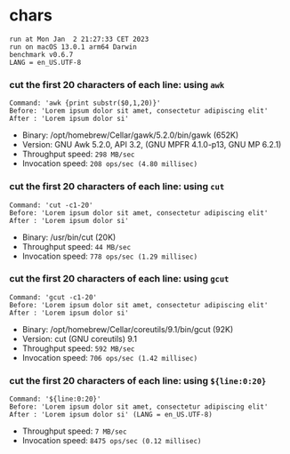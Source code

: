 # chars
 
    run at Mon Jan  2 21:27:33 CET 2023
    run on macOS 13.0.1 arm64 Darwin
    benchmark v0.6.7
    LANG = en_US.UTF-8
 
### cut the first 20 characters of each line: using `awk`
```shell
Command: 'awk {print substr($0,1,20)}'
Before: 'Lorem ipsum dolor sit amet, consectetur adipiscing elit'
After : 'Lorem ipsum dolor si'
```
* Binary: /opt/homebrew/Cellar/gawk/5.2.0/bin/gawk (652K)
* Version: GNU Awk 5.2.0, API 3.2, (GNU MPFR 4.1.0-p13, GNU MP 6.2.1)
* Throughput speed: `298 MB/sec`
* Invocation speed: `208 ops/sec (4.80 millisec)`

### cut the first 20 characters of each line: using `cut`
```shell
Command: 'cut -c1-20'
Before: 'Lorem ipsum dolor sit amet, consectetur adipiscing elit'
After : 'Lorem ipsum dolor si'
```
* Binary: /usr/bin/cut (20K)
* Throughput speed: `44 MB/sec`
* Invocation speed: `778 ops/sec (1.29 millisec)`

### cut the first 20 characters of each line: using `gcut`
```shell
Command: 'gcut -c1-20'
Before: 'Lorem ipsum dolor sit amet, consectetur adipiscing elit'
After : 'Lorem ipsum dolor si'
```
* Binary: /opt/homebrew/Cellar/coreutils/9.1/bin/gcut (92K)
* Version: cut (GNU coreutils) 9.1
* Throughput speed: `592 MB/sec`
* Invocation speed: `706 ops/sec (1.42 millisec)`

### cut the first 20 characters of each line: using `${line:0:20}`
```shell
Command: '${line:0:20}'
Before: 'Lorem ipsum dolor sit amet, consectetur adipiscing elit'
After : 'Lorem ipsum dolor si' (LANG = en_US.UTF-8)
```
* Throughput speed: `7 MB/sec`
* Invocation speed: `8475 ops/sec (0.12 millisec)`

